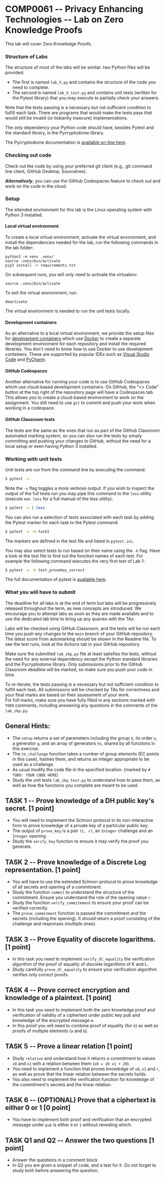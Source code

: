 

# COMP0061 -- Privacy Enhancing Technologies -- Lab on Zero Knowledge Proofs

This lab will cover Zero Knowledge Proofs.

### Structure of Labs

The structure of most of the labs will be similar: two Python files will be provided.

- The first is named `lab_X.py` and contains the structure of the code you need to complete.
- The second is named `lab_X_test.py` and contains unit tests (written for the Pytest library) that you may execute to
  partially check your answers.

Note that the tests passing is a necessary but not sufficient condition to fulfill each task. There are programs that
would make the tests pass that would still be invalid (or blatantly insecure) implementations.

The only dependency your Python code should have, besides Pytest and the standard library, is the Pycryptodome library.

The Pycryptodome documentation is [available on-line here](https://www.pycryptodome.org/src/introduction).

### Checking out code

Check out the code by using your preferred git client (e.g., git command line client, GitHub Desktop, Sourcetree).

**_Alternatively_**, you can use the GitHub Codespaces feature to check out and work on the code in the cloud.

### Setup

The intended environment for this lab is the Linux operating system with Python 3 installed.

#### Local virtual environment

To create a local virtual environment, activate the virtual environment, and install the dependencies needed for the
lab, run the following commands in the lab folder:

```shell
python3 -m venv .venv/
source .venv/bin/activate
pip3 install -r requirements.txt
```

On subsequent runs, you will only need to activate the virtualenv.

```shell
source .venv/bin/activate
```

To exit the virtual environment, run:

```shell
deactivate
```

The virtual environment is needed to run the unit tests locally.

#### Development containers

As an alternative to a local virtual environment, we provide the setup files for
[development containers](https://code.visualstudio.com/docs/remote/containers) which use
[Docker](https://docs.docker.com/get-docker/) to create a separate development environment for each repository and
install the required libraries. You don't need to know how to use Docker to use development containers. These are
supported by popular IDEs such as [Visual Studio Code](https://code.visualstudio.com/) and
[PyCharm](https://www.jetbrains.com/pycharm/).

#### GitHub Codespaces

Another alternative for running your code is to use GitHub Codespaces which use cloud-based development containers. On
GitHub, the "<> Code" button at the top right of the repository page will have a Codespaces tab. This allows you to
create a cloud-based environment to work on the assignment. You still need to use `git` to commit and push your work
when working in a codespace.

#### GitHub Classroom tests

The tests are the same as the ones that run as part of the GitHub Classroom automated marking system, so you can also
run the tests by simply committing and pushing your changes to GitHub, without the need for a local setup or even having
Python 3 installed.

### Working with unit tests

Unit tests are run from the command line by executing the command:

```sh
$ pytest -v
```

Note the `-v` flag toggles a more verbose output. If you wish to inspect the output of the full tests run you may pipe
this command to the `less` utility (execute `man less` for a full manual of the less utility):

```sh
$ pytest -v | less
```

You can also run a selection of tests associated with each task by adding the Pytest marker for each task to the Pytest
command:

```sh
$ pytest -v -m task1
```

The markers are defined in the test file and listed in `pytest.ini`.

You may also select tests to run based on their name using the `-k` flag. Have a look at the test file to find out the
function names of each test. For example the following command executes the very first test of Lab 1:

```sh
$ pytest -v -k test_provekey_correct
```

The full documentation of pytest is [available here](http://pytest.org/latest/).

### What you will have to submit

The deadline for all labs is at the end of term but labs will be progressively released throughout the term, as new
concepts are introduced. We encourage you to attempt labs as soon as they are made available and to use the dedicated
lab time to bring up any queries with the TAs.

Labs will be checked using GitHub Classroom, and the tests will be run each time you push any changes to the `main`
branch of your GitHub repository. The latest score from automarking should be shown in the Readme file. To see the test
runs, look at the Actions tab in your GitHub repository.

Make sure the submitted `lab_zkp.py` file at least satisfies the tests, without the need for any external dependency
except the Python standard libraries and the Pycryptodome library. Only submissions prior to the GitHub Classroom
deadline will be marked, so make sure you push your code in time.

To re-iterate, the tests passing is a necessary but not sufficient condition to fulfill each task. All submissions will
be checked by TAs for correctness and your final marks are based on their assessment of your work.  
For full marks, make sure you have fully filled in any sections marked with `TODO` comments, including answering any
questions in the comments of the `lab_zkp.py`.

## General Hints:

- The `setup` returns a set of parameters including the group `G`, its order `o`, a generator `g`, and an array of
  generators `hs`, shared by all functions in this exercise.
- The `to_challenge` function takes a number of group elements (EC points in this case), hashes them, and returns an
  Integer appropriate to be used as a challenge.
- As usual modify the code file in the specified location. (marked by `# TODO: YOUR CODE HERE`)
- Study the unit tests `lab_zkp_test.py` to understand how to pass them, as well as how the functions you complete are
  meant to be used.

## TASK 1 -- Prove knowledge of a DH public key's secret. \[1 point\]

- You will need to implement the Schnorr protocol in its non-interactive form to prove knowledge of a private key of a
  particular public key.
- The output of `prove_key` is a pair `(C, r)`, an `Integer` challenge and an `Integer` opening.
- Study the `verify_key` function to ensure it may verify the proof you generate.

## TASK 2 -- Prove knowledge of a Discrete Log representation. \[1 point\]

- You will have to use the extended Schnorr protocol to prove knowledge of all secrets and opening of a commitment.
- Study the function `commit` to understand the structure of the commitment. Ensure you understand the role of the
  opening value `r`.
- Study the function `verify_commitement` to ensure your proof can be verified correctly.
- The `prove_commitment` function is passed the commitment and the secrets (including the opening). It should return a
  proof consisting of the challenge and responses (multiple ones).

## TASK 3 -- Prove Equality of discrete logarithms. \[1 point\]

- In this task you need to implement `verify_dl_equality` the verification algorithm of the proof of equality of
  discrete logarithms of K and L.
- Study carefully `prove_dl_equality` to ensure your verification algorithm verifies only correct proofs.

## TASK 4 -- Prove correct encryption and knowledge of a plaintext. \[1 point\]

- In this task you need to implement both the zero knowledge proof and verification of validity of a ciphertext under
  public key pub and knowledge of the encrypted message `m`.
- In this proof you will need to combine proof of equality (for `k`) as well as proofs of multiple elements (`a` and
  `b`).

## TASK 5 -- Prove a linear relation \[1 point\]

- Study `relation` and understand how it returns a commitment to values `x0` and `x1` with a relation between them
  (`x0 = 10 x1 + 20`).
- You need to implement a function that proves knowledge of `x0`, `x1` and `r`, as well as prove that the linear
  relation between the secrets holds.
- You also need to implement the verification function for knowledge of the commitment's secrets and the linear
  relation.

## TASK 6 -- (OPTIONAL) Prove that a ciphertext is either 0 or 1 \[0 point\]

- You have to implement both proof and verification that an encrypted message under `pub` is either `0` or `1` without
  revealing which.

## TASK Q1 and Q2 -- Answer the two questions \[1 point\]

- Answer the questions in a comment block
- In Q2 you are given a snippet of code, and a test for it. Do not forget to study both before answering the question.

